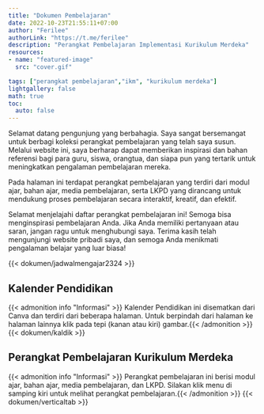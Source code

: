 ```yaml
---
title: "Dokumen Pembelajaran"
date: 2022-10-23T21:55:11+07:00
author: "Ferilee"
authorLink: "https://t.me/ferilee"
description: "Perangkat Pembelajaran Implementasi Kurikulum Merdeka"
resources:
- name: "featured-image"
  src: "cover.gif"

tags: ["perangkat pembelajaran","ikm", "kurikulum merdeka"]
lightgallery: false
math: true
toc:
  auto: false
---
```

Selamat datang pengunjung yang berbahagia. Saya sangat bersemangat untuk berbagi koleksi perangkat pembelajaran yang telah saya susun. Melalui website ini, saya berharap dapat memberikan inspirasi dan bahan referensi bagi para guru, siswa, orangtua, dan siapa pun yang tertarik untuk meningkatkan pengalaman pembelajaran mereka.

Pada halaman ini terdapat perangkat pembelajaran yang terdiri dari modul ajar, bahan ajar, media pembelajaran, serta LKPD yang dirancang untuk mendukung proses pembelajaran secara interaktif, kreatif, dan efektif.

Selamat menjelajahi daftar perangkat pembelajaran ini! Semoga bisa menginspirasi pembelajaran Anda. Jika Anda memiliki pertanyaan atau saran, jangan ragu untuk menghubungi saya. Terima kasih telah mengunjungi website pribadi saya, dan semoga Anda menikmati pengalaman belajar yang luar biasa!

{{< dokumen/jadwalmengajar2324 >}}

## Kalender Pendidikan
{{< admonition info "Informasi" >}}
Kalender Pendidikan ini disematkan dari Canva dan terdiri dari beberapa halaman. Untuk berpindah dari halaman ke halaman lainnya klik pada tepi (kanan atau kiri) gambar.{{< /admonition >}}
{{< dokumen/kaldik >}}

## Perangkat Pembelajaran Kurikulum Merdeka
{{< admonition info "Informasi" >}}
Perangkat pembelajaran ini berisi modul ajar, bahan ajar, media pembelajaran, dan LKPD. Silakan klik menu di samping kiri untuk melihat perangkat pembelajaran.{{< /admonition >}}
{{< dokumen/verticaltab >}}

<!--

{{< style "text-align:justify; strong{color:#00b1ff;}" >}}{{< /style >}}

{{< admonition info "INFO" >}}
note, info, abstract, tip, success, question, warning, failure, danger, bug, example, quote
{{< /admonition >}}

{{< mermaid >}}
journey
    title My working day
    section Go to work
      Make tea: 5: Me
      Go upstairs: 3: Me
      Do work: 1: Me, Cat
    section Go home
      Go downstairs: 5: Me
      Sit down: 5: Me

{{< /mermaid >}}


{{< typeit >}}
This is a *paragraph* with **typing animation** based on [TypeIt](https://typeitjs.com/)...
{{< /typeit >}}


> **Fusion Drive** combines a hard drive with a flash storage (solid-state drive) and presents it as a single logical volume with the space of both drives combined.

$ c = \pm\sqrt{a^2 + b^2} $ and \\( f(x)=\int_{-\infty}^{\infty} \hat{f}(\xi) e^{2 \pi i \xi x} d \xi \\)

-->

